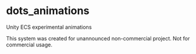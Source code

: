 # dots_animations
Unity ECS experimental animations

This system was created for unannounced non-commercial project. Not for commercial usage.

